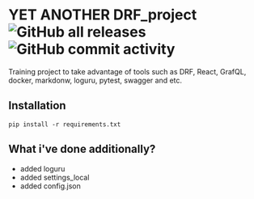 
# YET ANOTHER DRF_project ![GitHub all releases](https://img.shields.io/github/downloads/Tynnikov/DRF_project/total?logo=GitHub&logoColor=green) ![GitHub commit activity](https://img.shields.io/github/commit-activity/m/Tynnikov/DRF_project?logo=GitHub&style=flat-square)



Training project to take advantage of tools such as DRF, React, GrafQL, docker, markdonw, loguru, pytest, swagger and etc. 

## Installation
```
pip install -r requirements.txt
```

## What i've done additionally?
- added loguru
- added settings_local
- added config.json 
